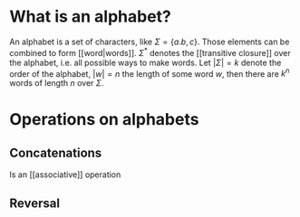 
# What is an alphabet?

An alphabet is a set of characters, like $\Sigma=\{a. b, c\}$. Those elements can be combined to form [[word|words]]. $\Sigma^*$ denotes the [[transitive closure]] over the alphabet, i.e. all possible ways to make words. Let $|\Sigma| =k$ denote the order of the alphabet, $|w|=n$ the length of some word $w$, then there are $k^n$ words of length $n$ over $\Sigma$.


# Operations on alphabets

## Concatenations
Is an [[associative]] operation


## Reversal
